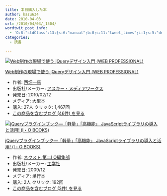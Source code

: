 ```yaml
---
title: 本日購入した本
author: kazu634
date: 2010-04-03
url: /2010/04/03/_1504/
wordtwit_post_info:
  - 'O:8:"stdClass":13:{s:6:"manual";b:0;s:11:"tweet_times";i:1;s:5:"delay";i:0;s:7:"enabled";i:1;s:10:"separation";s:2:"60";s:7:"version";s:3:"3.7";s:14:"tweet_template";b:0;s:6:"status";i:2;s:6:"result";a:0:{}s:13:"tweet_counter";i:2;s:13:"tweet_log_ids";a:1:{i:0;i:5207;}s:9:"hash_tags";a:0:{}s:8:"accounts";a:1:{i:0;s:7:"kazu634";}}'
categories:
  - 読書

---
```

<div class="section">
<div class="hatena-asin-detail">
<a href="http://www.amazon.co.jp/dp/4048684116/?tag=hatena_st1-22&ascsubtag=d-7ibv" onclick="__gaTracker('send', 'event', 'outbound-article', 'http://www.amazon.co.jp/dp/4048684116/?tag=hatena_st1-22&ascsubtag=d-7ibv', '');"><img src="https://images-na.ssl-images-amazon.com/images/I/51EomKkH9RL._SL160_.jpg" class="hatena-asin-detail-image" alt="Web制作の現場で使う jQueryデザイン入門 (WEB PROFESSIONAL)" title="Web制作の現場で使う jQueryデザイン入門 (WEB PROFESSIONAL)" /></a></p> 
    
<div class="hatena-asin-detail-info">
<p class="hatena-asin-detail-title">
<a href="http://www.amazon.co.jp/dp/4048684116/?tag=hatena_st1-22&ascsubtag=d-7ibv" onclick="__gaTracker('send', 'event', 'outbound-article', 'http://www.amazon.co.jp/dp/4048684116/?tag=hatena_st1-22&ascsubtag=d-7ibv', 'Web制作の現場で使う jQueryデザイン入門 (WEB PROFESSIONAL)');">Web制作の現場で使う jQueryデザイン入門 (WEB PROFESSIONAL)</a>
</p>
      
<ul>
<li>
<span class="hatena-asin-detail-label">作者:</span> <a href="http://d.hatena.ne.jp/keyword/%C0%BE%C8%AA%B0%EC%C7%CF" onclick="__gaTracker('send', 'event', 'outbound-article', 'http://d.hatena.ne.jp/keyword/%C0%BE%C8%AA%B0%EC%C7%CF', '西畑一馬');" class="keyword">西畑一馬</a>
</li>
<li>
<span class="hatena-asin-detail-label">出版社/メーカー:</span> <a href="http://d.hatena.ne.jp/keyword/%A5%A2%A5%B9%A5%AD%A1%BC%A1%A6%A5%E1%A5%C7%A5%A3%A5%A2%A5%EF%A1%BC%A5%AF%A5%B9" onclick="__gaTracker('send', 'event', 'outbound-article', 'http://d.hatena.ne.jp/keyword/%A5%A2%A5%B9%A5%AD%A1%BC%A1%A6%A5%E1%A5%C7%A5%A3%A5%A2%A5%EF%A1%BC%A5%AF%A5%B9', 'アスキー・メディアワークス');" class="keyword">アスキー・メディアワークス</a>
</li>
<li>
<span class="hatena-asin-detail-label">発売日:</span> 2010/02/12
</li>
<li>
<span class="hatena-asin-detail-label">メディア:</span> 大型本
</li>
<li>
<span class="hatena-asin-detail-label">購入</span>: 27人 <span class="hatena-asin-detail-label">クリック</span>: 1,467回
</li>
<li>
<a href="http://d.hatena.ne.jp/asin/4048684116" onclick="__gaTracker('send', 'event', 'outbound-article', 'http://d.hatena.ne.jp/asin/4048684116', 'この商品を含むブログ (46件) を見る');" target="_blank">この商品を含むブログ (46件) を見る</a>
</li>
</ul>
</div>
    
<div class="hatena-asin-detail-foot">
</div>
</div>
  
<div class="hatena-asin-detail">
<a href="http://www.amazon.co.jp/dp/4777514897/?tag=hatena_st1-22&ascsubtag=d-7ibv" onclick="__gaTracker('send', 'event', 'outbound-article', 'http://www.amazon.co.jp/dp/4777514897/?tag=hatena_st1-22&ascsubtag=d-7ibv', '');"><img src="https://images-na.ssl-images-amazon.com/images/I/412bVZXiWLL._SL160_.jpg" class="hatena-asin-detail-image" alt="jQueryプラグインブック―「軽量」「高機能」 JavaScriptライブラリの導入と活用! (I・O BOOKS)" title="jQueryプラグインブック―「軽量」「高機能」 JavaScriptライブラリの導入と活用! (I・O BOOKS)" /></a></p> 
    
<div class="hatena-asin-detail-info">
<p class="hatena-asin-detail-title">
<a href="http://www.amazon.co.jp/dp/4777514897/?tag=hatena_st1-22&ascsubtag=d-7ibv" onclick="__gaTracker('send', 'event', 'outbound-article', 'http://www.amazon.co.jp/dp/4777514897/?tag=hatena_st1-22&ascsubtag=d-7ibv', 'jQueryプラグインブック―「軽量」「高機能」 JavaScriptライブラリの導入と活用! (I・O BOOKS)');">jQueryプラグインブック―「軽量」「高機能」 JavaScriptライブラリの導入と活用! (I・O BOOKS)</a>
</p>
      
<ul>
<li>
<span class="hatena-asin-detail-label">作者:</span> <a href="http://d.hatena.ne.jp/keyword/%A5%CD%A5%AF%A5%B9%A5%C8" onclick="__gaTracker('send', 'event', 'outbound-article', 'http://d.hatena.ne.jp/keyword/%A5%CD%A5%AF%A5%B9%A5%C8', 'ネクスト');" class="keyword">ネクスト</a>,<a href="http://d.hatena.ne.jp/keyword/%C2%E8%C6%F3I%20O%CA%D4%BD%B8%C9%F4" onclick="__gaTracker('send', 'event', 'outbound-article', 'http://d.hatena.ne.jp/keyword/%C2%E8%C6%F3I%20O%CA%D4%BD%B8%C9%F4', '第二I O編集部');" class="keyword">第二I O編集部</a>
</li>
<li>
<span class="hatena-asin-detail-label">出版社/メーカー:</span> <a href="http://d.hatena.ne.jp/keyword/%B9%A9%B3%D8%BC%D2" onclick="__gaTracker('send', 'event', 'outbound-article', 'http://d.hatena.ne.jp/keyword/%B9%A9%B3%D8%BC%D2', '工学社');" class="keyword">工学社</a>
</li>
<li>
<span class="hatena-asin-detail-label">発売日:</span> 2009/12
</li>
<li>
<span class="hatena-asin-detail-label">メディア:</span> 単行本
</li>
<li>
<span class="hatena-asin-detail-label">購入</span>: 2人 <span class="hatena-asin-detail-label">クリック</span>: 192回
</li>
<li>
<a href="http://d.hatena.ne.jp/asin/4777514897" onclick="__gaTracker('send', 'event', 'outbound-article', 'http://d.hatena.ne.jp/asin/4777514897', 'この商品を含むブログ (3件) を見る');" target="_blank">この商品を含むブログ (3件) を見る</a>
</li>
</ul>
</div>
    
<div class="hatena-asin-detail-foot">
</div>
</div>
</div>
